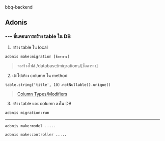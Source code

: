 bbq-backend
## Adonis
### --- ขั้นตอนการสร้าง table ใน DB
1. สร้าง table ใน local
```
adonis make:migration [ชื่อตาราง]
```
> จะสร้างไฟล์ /database/migrations/[ชื่อตาราง]

2. เข้าไปสร้าง column ใน method 
```
table.string('title', 10).notNullable().unique()
```
> [Column Types/Modifiers](https://adonisjs.com/docs/4.1/migrations#_column_typesmodifiers)
3. สร้าง table และ column ลงใน DB
```
adonis migration:run
```
--- 
```
adonis make:model .....
```
```
adonis make:controller .....
```
